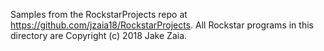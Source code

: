 Samples from the RockstarProjects repo at https://github.com/jzaia18/RockstarProjects.
All Rockstar programs in this directory are Copyright (c) 2018 Jake Zaia.
